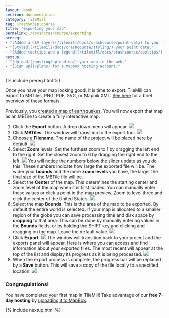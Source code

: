 ```yaml
---
layout: book
section: documentation
category: TileMill
tag: Crash&nbsp;course
title: "Exporting your map"
permalink: /docs/crashcourse/exporting
prereq:
- "[Added a CSV layer](/tilemill/docs/crashcourse/point-data) to your TileMill project."
- "[Styled](/tilemill/docs/crashcourse/styling/) your point data."
- "[Added tooltips and a legend](/tilemill/docs/crashcourse/tooltips/) to your map."
nextup:
- "[Upload](/hosting/uploading/) your map to the web."
- "[Sign up](/plans) for a Mapbox hosting account."
---
```


{% include prereq.html %}

Once you have your map looking good, it is time to export. TileMill can export to MBTiles, PNG, PDF, SVG, or Mapnik XML. [See here](/tilemill/docs/manual/exporting/) for a brief overview of these formats.

Previously, you [created a map of earthquakes](/tilemill/docs/crashcourse/point-data). You will now export that map as an MBTile to create a fully interactive map.

1. Click the **Export** button. A drop down menu will appear.
  ![](/tilemill/assets/pages/exporting-1.png)
2. Click **MBTiles**. The window will transition to the export tool.
  ![](/tilemill/assets/pages/exporting-2.png)
3. Choose a **Filename**. The name of the project will be placed here by default.
  ![](/tilemill/assets/pages/exporting-3.png)
4. Select **Zoom** levels. Set the furthest zoom to 1 by dragging the left end to the right. Set the closest zoom to 6 by dragging the right end to the left.
  ![](/tilemill/assets/pages/exporting-5.png)
You will notice the numbers below the slider update as you do this. These numbers indicate how large the exported file will be. The wider your **bounds** and the more **zoom levels** you have, the larger the final size of the MBTile file will be.
5. Select the **Center** of the map. This determines the starting center and zoom level of the map when it is first loaded. You can manually enter these values or click a point in the map preview. Zoom to level three and click the center of the United States.
  ![](/tilemill/assets/pages/exporting-6.png)
6. Select the map **Bounds**. This is the area of the map to be exported. By default the entire world is selected. If your map is allocated to a smaller region of the globe you can save processing time and disk space by **cropping** to that area. This can be done by manually entering values in the **Bounds** fields, or by holding the SHIFT key and clicking and dragging on the map. Leave the default value.
  ![](/tilemill/assets/pages/exporting-4.png)
6. Click **Export**.
  ![](/tilemill/assets/pages/exporting-7.png)
The window will transition back to your project and the exports panel will appear. Here is where you can access and find information about your exported files. The most recent will appear at the top of the list and display its progress as it is being processed.
  ![](/tilemill/assets/pages/exporting-8.png)
7. When the export process is complete, the progress bar will be replaced by a **Save** button. This will save a copy of the file locally to a specified location.
  ![](/tilemill/assets/pages/exporting-9.png)

### Congragulations!  
You have completed your first map in TileMill! Take advantage of our **free 7-day hosting** by [uploading it to MapBox](http://tiles.mapbox.com/upload/create/).

{% include nextup.html %}
